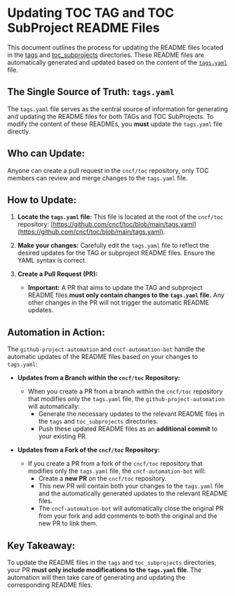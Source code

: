 # Updating TOC TAG and TOC SubProject README Files

This document outlines the process for updating the README files located in the [tags](https://github.com/cncf/toc/tree/main/tags) and [toc_subprojects](https://github.com/cncf/toc/tree/main/toc_subprojects) directories. These README files are automatically generated and updated based on the content of the [`tags.yaml`](https://github.com/cncf/toc/blob/main/tags.yaml) file.

## **The Single Source of Truth: `tags.yaml`**

The `tags.yaml` file serves as the central source of information for generating and updating the README files for both TAGs and TOC SubProjects. To modify the content of these READMEs, you **must** update the `tags.yaml` file directly.

## **Who can Update:**

Anyone can create a pull request in the `cncf/toc` repository, only TOC members can review and merge changes to the `tags.yaml` file.

## **How to Update:**

1.  **Locate the `tags.yaml` file:** This file is located at the root of the `cncf/toc` repository: [https://github.com/cncf/toc/blob/main/tags.yaml](https://github.com/cncf/toc/blob/main/tags.yaml).

2.  **Make your changes:** Carefully edit the `tags.yaml` file to reflect the desired updates for the TAG or subproject README files. Ensure the YAML syntax is correct.

3.  **Create a Pull Request (PR):**
    * **Important:** A PR that aims to update the TAG and subproject README files **must only contain changes to the `tags.yaml` file.** Any other changes in the PR will not trigger the automatic README updates.

## **Automation in Action:**

The `github-project-automation` and `cncf-automation-bot` handle the automatic updates of the README files based on your changes to `tags.yaml`:

* **Updates from a Branch within the `cncf/toc` Repository:**
    * When you create a PR from a branch within the `cncf/toc` repository that modifies only the `tags.yaml` file, the `github-project-automation` will automatically:
        * Generate the necessary updates to the relevant README files in the `tags` and `toc_subprojects` directories.
        * Push these updated README files as an **additional commit** to your existing PR.

* **Updates from a Fork of the `cncf/toc` Repository:**
    * If you create a PR from a fork of the `cncf/toc` repository that modifies only the `tags.yaml` file, the `cncf-automation-bot` will:
        * Create a **new PR** on the `cncf/toc` repository.
        * This new PR will contain both your changes to the `tags.yaml` file and the automatically generated updates to the relevant README files.
        * The `cncf-automation-bot` will automatically close the original PR from your fork and add comments to both the original and the new PR to link them.

## **Key Takeaway:**

To update the README files in the `tags` and `toc_subprojects` directories, your PR **must only include modifications to the `tags.yaml` file**. The automation will then take care of generating and updating the corresponding README files.